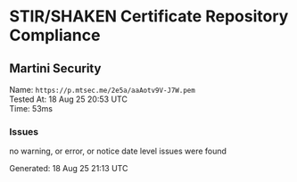 # STIR/SHAKEN Certificate Repository Compliance

## Martini Security

Name: `https://p.mtsec.me/2e5a/aaAotv9V-J7W.pem`\
Tested At: 18 Aug 25 20:53 UTC\
Time: 53ms

### Issues

no warning, or error, or notice date level issues were found

Generated: 18 Aug 25 21:13 UTC